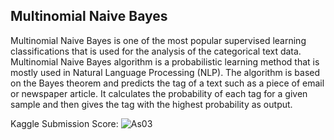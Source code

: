 ## Multinomial Naive Bayes 

Multinomial Naive Bayes is one of the most popular supervised learning classifications that is used for the analysis of the categorical text data. Multinomial Naive Bayes algorithm is a probabilistic learning method that is mostly used in Natural Language Processing (NLP). The algorithm is based on the Bayes theorem and predicts the tag of a text such as a piece of email or newspaper article. It calculates the probability of each tag for a given sample and then gives the tag with the highest probability as output.

Kaggle Submission Score:
![As03](https://user-images.githubusercontent.com/61589430/126218150-1ba26635-f1e8-4c6a-89cb-733bb241a5ae.png)
